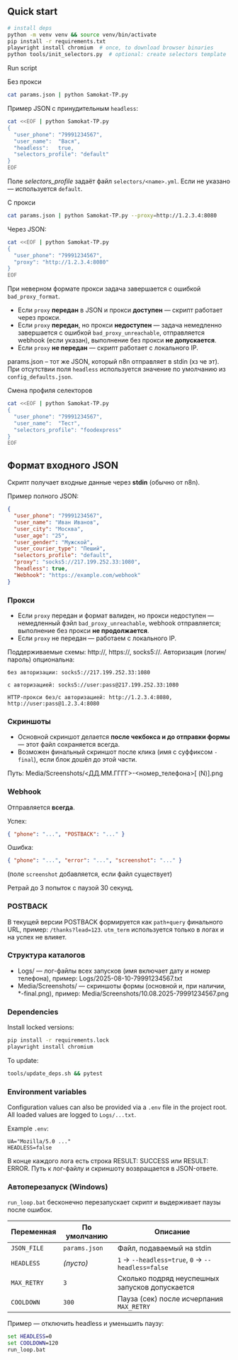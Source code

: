 ## Quick start

```bash
# install deps
python -m venv venv && source venv/bin/activate
pip install -r requirements.txt
playwright install chromium  # once, to download browser binaries
python tools/init_selectors.py  # optional: create selectors template
```

Run script

Без прокси

```bash
cat params.json | python Samokat-TP.py
```

Пример JSON с принудительным `headless`:

```bash
cat <<EOF | python Samokat-TP.py
{
  "user_phone": "79991234567",
  "user_name":  "Вася",
  "headless":   true,
  "selectors_profile": "default"
}
EOF
```

Поле *selectors_profile* задаёт файл `selectors/<name>.yml`.
Если не указано — используется `default`.

С прокси

```bash
cat params.json | python Samokat-TP.py --proxy=http://1.2.3.4:8080
```

Через JSON:

```bash
cat <<EOF | python Samokat-TP.py
{
  "user_phone": "79991234567",
  "proxy": "http://1.2.3.4:8080"
}
EOF
```

При неверном формате прокси задача завершается с ошибкой `bad_proxy_format`.

- Если `proxy` **передан** в JSON и прокси **доступен** — скрипт работает через прокси.
- Если `proxy` **передан**, но прокси **недоступен** — задача немедленно завершается с ошибкой `bad_proxy_unreachable`, отправляется webhook (если указан), выполнение без прокси **не допускается**.
- Если `proxy` **не передан** — скрипт работает с локального IP.

params.json – тот же JSON, который n8n отправляет в stdin (хз че эт). При отсутствии поля
`headless` используется значение по умолчанию из `config_defaults.json`.

Смена профиля селекторов

```bash
cat <<EOF | python Samokat-TP.py
{
  "user_phone": "79991234567",
  "user_name":  "Тест",
  "selectors_profile": "foodexpress"
}
EOF
```

## Формат входного JSON

Скрипт получает входные данные через **stdin** (обычно от n8n).

Пример полного JSON:
```json
{
  "user_phone": "79991234567",
  "user_name": "Иван Иванов",
  "user_city": "Москва",
  "user_age": "25",
  "user_gender": "Мужской",
  "user_courier_type": "Пеший",
  "selectors_profile": "default",
  "proxy": "socks5://217.199.252.33:1080",
  "headless": true,
  "Webhook": "https://example.com/webhook"
}
```

### Прокси

- Если `proxy` передан и формат валиден, но прокси недоступен — немедленный фэйл `bad_proxy_unreachable`, webhook отправляется; выполнение без прокси **не продолжается**.
- Если `proxy` не передан — работаем с локального IP.

Поддерживаемые схемы: http://, https://, socks5://.
Авторизация (логин/пароль) опциональна:

    без авторизации: socks5://217.199.252.33:1080

    с авторизацией: socks5://user:pass@217.199.252.33:1080

    HTTP-прокси без/с авторизацией: http://1.2.3.4:8080, http://user:pass@1.2.3.4:8080

### Скриншоты

- Основной скриншот делается **после чекбокса и до отправки формы** — этот файл сохраняется всегда.
- Возможен финальный скриншот после клика (имя с суффиксом `-final`), если блок дошёл до этой части.

Путь: Media/Screenshots/<ДД.ММ.ГГГГ>-<номер_телефона>[ (N)].png

### Webhook

Отправляется **всегда**.

Успех:
```json
{ "phone": "...", "POSTBACK": "..." }
```

Ошибка:
```json
{ "phone": "...", "error": "...", "screenshot": "..." }
```
(поле `screenshot` добавляется, если файл существует)

Ретрай до 3 попыток с паузой 30 секунд.

### POSTBACK

В текущей версии POSTBACK формируется как `path+query` финального URL, пример: `/thanks?lead=123`. `utm_term` используется только в логах и на успех не влияет.

### Структура каталогов

- Logs/ — лог-файлы всех запусков (имя включает дату и номер телефона), пример: Logs/2025-08-10-79991234567.txt
- Media/Screenshots/ — скриншоты формы (основной и, при наличии, *-final.png), пример: Media/Screenshots/10.08.2025-79991234567.png

### Dependencies

Install locked versions:

```bash
pip install -r requirements.lock
playwright install chromium
```

To update:

```bash
tools/update_deps.sh && pytest
```

### Environment variables

Configuration values can also be provided via a `.env` file in the project
root. All loaded values are logged to `Logs/...txt`.

Example `.env`:

```
UA="Mozilla/5.0 ..."
HEADLESS=false
```

В конце каждого лога есть строка RESULT: SUCCESS или RESULT: ERROR.
Путь к лог-файлу и скриншоту возвращается в JSON-ответе.

### Автоперезапуск (Windows)

`run_loop.bat` бесконечно перезапускает скрипт и выдерживает паузы после ошибок.

| Переменная | По умолчанию | Описание |
|------------|--------------|----------|
| `JSON_FILE` | `params.json` | Файл, подаваемый на stdin |
| `HEADLESS`  | *(пусто)* | `1` → `--headless=true`, `0` → `--headless=false` |
| `MAX_RETRY` | `3` | Сколько подряд неуспешных запусков допускается |
| `COOLDOWN`  | `300` | Пауза (сек) после исчерпания `MAX_RETRY` |

Пример — отключить headless и уменьшить паузу:

```bat
set HEADLESS=0
set COOLDOWN=120
run_loop.bat
```
